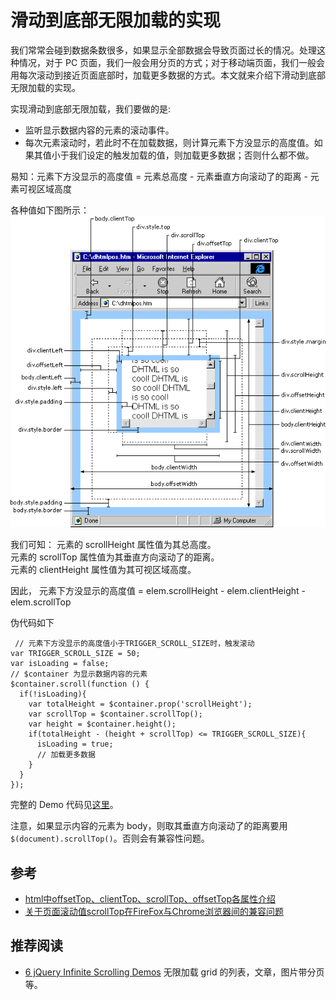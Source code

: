 # 滑动到底部无限加载的实现
我们常常会碰到数据条数很多，如果显示全部数据会导致页面过长的情况。处理这种情况，对于 PC 页面，我们一般会用分页的方式；对于移动端页面，我们一般会用每次滚动到接近页面底部时，加载更多数据的方式。本文就来介绍下滑动到底部无限加载的实现。

实现滑动到底部无限加载，我们要做的是:
* 监听显示数据内容的元素的滚动事件。
* 每次元素滚动时，若此时不在加载数据，则计算元素下方没显示的高度值。如果其值小于我们设定的触发加载的值，则加载更多数据；否则什么都不做。

易知：元素下方没显示的高度值 = 元素总高度 - 元素垂直方向滚动了的距离 - 元素可视区域高度

各种值如下图所示：  
![size-describe](size-describe.gif)

我们可知：
元素的 scrollHeight  属性值为其总高度。  
元素的 scrollTop 属性值为其垂直方向滚动了的距离。  
元素的 clientHeight 属性值为其可视区域高度。  

因此， 元素下方没显示的高度值 = elem.scrollHeight - elem.clientHeight - elem.scrollTop

伪代码如下
```
 // 元素下方没显示的高度值小于TRIGGER_SCROLL_SIZE时，触发滚动
var TRIGGER_SCROLL_SIZE = 50;
var isLoading = false;
// $container 为显示数据内容的元素
$container.scroll(function () {
  if(!isLoading){
    var totalHeight = $container.prop('scrollHeight');
    var scrollTop = $container.scrollTop();
    var height = $container.height();
    if(totalHeight - (height + scrollTop) <= TRIGGER_SCROLL_SIZE){
      isLoading = true;
      // 加载更多数据
    }
  }
});

```

完整的 Demo 代码见[这里](demo.html)。

注意，如果显示内容的元素为 body，则取其垂直方向滚动了的距离要用 `$(document).scrollTop()`。否则会有兼容性问题。


## 参考
* [html中offsetTop、clientTop、scrollTop、offsetTop各属性介绍](http://blog.csdn.net/fswan/article/details/17238933)
* [关于页面滚动值scrollTop在FireFox与Chrome浏览器间的兼容问题](http://www.cnblogs.com/xxcanghai/p/5015712.html)


## 推荐阅读
* [6 jQuery Infinite Scrolling Demos](http://www.sitepoint.com/jquery-infinite-scrolling-demos/) 无限加载 grid 的列表，文章，图片带分页等。
